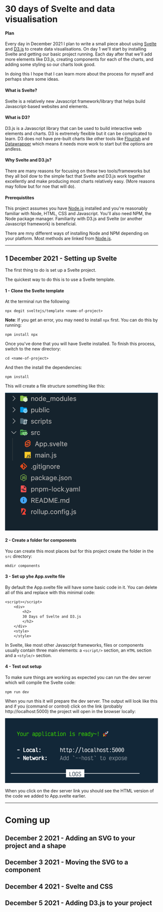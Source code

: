 # 30 days of Svelte and data visualisation

#### Plan

Every day in December 2021 I plan to write a small piece about using [Svelte](https://svelte.dev/) and [D3.js](https://d3js.org/) to create data visualisations. On day 1 we'll start by installing Svelte and getting our basic project running. Each day after that we'll add more elements like D3.js, creating components for each of the charts, and adding some styling so our charts look good.

In doing this I hope that I can learn more about the process for myself and perhaps share some ideas.

#### What is Svelte?

Svelte is a relatively new Javascript framework/library that helps build Javascript-based websites and elements.

#### What is D3?

D3.js is a Javascript library that can be used to build interactive web elements and charts. D3 is extremely flexible but it can be complicated to learn. D3 does not have pre-built charts like other tools like [Flourish](https://flourish.studio) and [Datawrapper](https://datawrapper.de) which means it needs more work to start but the options are andless.

#### Why Svelte and D3.js?

There are many reasons for focusing on these two tools/frameworks but they all boil dow to the simple fact that Svelte and D3.js work together excellently and make producing most charts relatively easy. (More reasons may follow but for noe that will do).

#### Prerequistites

This project assumes you have [Node.js](https://nodejs.org/) installed and you're reasonably familiar with Node, HTML, CSS and Javascript. You'll also need NPM, the Node package manager. Familiarity with D3.js and Svelte (or another Javascript framework) is beneficial.

There are mny different ways of installing Node and NPM depending on your platform. Most methods are linked from [Node.js](https://nodejs.org/).

---

## 1 December 2021 - Setting up Svelte

The first thing to do is set up a Svelte project.

The quickest way to do this is to use a Svelte template.

#### 1 - Clone the Svelte template

At the terminal run the following:

    npx degit sveltejs/template <name-of-project>

**Note**: If you get an error, you may need to install `npx` first. You can do this by running:

    npm install npx

Once you've done that you will have Svelte installed. To finish this process, switch to the new directory:

    cd <name-of-project>

And then the install the dependencies:

    npm install

This will create a file structure something like this:

![file structure](/public/images/file-structure.png)

#### 2 - Create a folder for components

You can create this most places but for this project create the folder in the `src` directory:

    mkdir components

#### 3 - Set up yhe App.svelte file

By default the App.svelte file will have some basic code in it. You can delete all of this and replace with this minimal code:

    <script></script>
        <div>
            <h2>
            30 Days of Svelte and D3.js
            </h2>
        </div>
        <style>
        </style>

In Svelte, like most other Javascript frameworks, files or components usually contain three main elements: a `<script/>` section, an `HTML` section and a `<style/>` section.

#### 4 - Test out setup

To make sure things are working as expected you can run the dev server which will compile the Svelte code:

    npm run dev

When you run this it will prepare the dev server. The output will look like this and if you (command or control) click on the link (probably http://localhost:5000) the project will open in the browser locally:

![npm run dev](/public/images/dev-build.png)

When you click on the dev server link you should see the HTML version of the code we added to App.svelte earlier.

---

# Coming up

## December 2 2021 - Adding an SVG to your project and a shape

## December 3 2021 - Moving the SVG to a component

## December 4 2021 - Svelte and CSS

## December 5 2021 - Adding D3.js to your project
